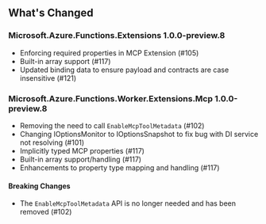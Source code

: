 ## What's Changed

<!-- Please add your release notes in the following format:
- My change description (#PR/#issue)
-->

### Microsoft.Azure.Functions.Extensions 1.0.0-preview.8

- Enforcing required properties in MCP Extension (#105)
- Built-in array support (#117)
- Updated binding data to ensure payload and contracts are case insensitive (#121)

### Microsoft.Azure.Functions.Worker.Extensions.Mcp 1.0.0-preview.8

- Removing the need to call `EnableMcpToolMetadata` (#102)
- Changing IOptionsMonitor to IOptionsSnapshot to fix bug with DI service not resolving (#101)
- Implicitly typed MCP properties (#117)
- Built-in array support/handling (#117)
- Enhancements to property type mapping and handling (#117)

#### Breaking Changes
- The `EnableMcpToolMetadata` API is no longer needed and has been removed (#102)

